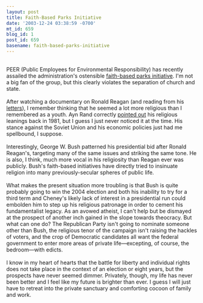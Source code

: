 ```yaml
---
layout: post
title: Faith-Based Parks Initiative
date: '2003-12-24 03:38:59 -0700'
mt_id: 659
blog_id: 1
post_id: 659
basename: faith-based-parks-initiative
---
```

<br />PEER (Public Employees for Environmental Responsibility) has recently assailed the administration's ostensible <a href="http://www.peer.org/press/415.html">faith-based parks initiative</a>. I'm not a big fan of the group, but this clearly violates the separation of church and state.<br /><br />After watching a documentary on Ronald Reagan (and reading from his <a href="http://www.amazon.com/exec/obidos/ASIN/074321966X/bbrown-20/ref=nosim/" title="Amazon link">letters</a>), I remember thinking that he seemed a lot more religious than I remembered as a youth. Ayn Rand correctly <a href="http://www.aynrandbookstore2.com/store/prodinfo.asp?number=AR18M&amp;variation=&amp;aitem=28&amp;mitem=48">pointed out</a> his religious leanings back in 1981, but I guess I just never noticed it at the time. His stance against the Soviet Union and his economic policies just had me spellbound, I suppose.<br /><br />Interestingly, George W. Bush patterned his presidential bid after Ronald Reagan's, targeting many of the same issues and striking the same tone. He is also, I think, much more vocal in his religiosity than Reagan ever was publicly. Bush's faith-based initiatives have directly tried to insinuate religion into many previously-secular spheres of public life.<br /><br />What makes the present situation more troubling is that Bush is quite probably going to win the 2004 election and both his inability to try for a third term and Cheney's likely lack of interest in a presidential run could embolden him to step up his religious patronage in order to cement his fundamentalist legacy. As an avowed atheist, I can't help but be dismayed at the prospect of another inch gained in the slope towards theocracy. But what can one do? The Republican Party isn't going to nominate someone other than Bush, the religious tenor of the campaign isn't raising the hackles of voters, and the crop of Democratic candidates all want the federal government to enter more areas of private life&#x2014;excepting, of course, the bedroom&#x2014;with edicts.<br /><br />I know in my heart of hearts that the battle for liberty and individual rights does not take place in the context of an election or eight years, but the prospects have never seemed dimmer. Privately, though, my life has never been better and I feel like my future is brighter than ever. I guess I will just have to retreat into the private sanctuary and comforting cocoon of family and work.<br /><br /><br />
